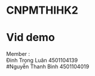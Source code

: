 # CNPMTHIHK2
# Vid demo

Member :</br>
Đinh Trọng Luân     4501104139 </br>
#Nguyễn Thanh Bình    4501104019</br>
